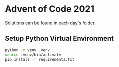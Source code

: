 # Advent of Code 2021

Solutions can be found in each day's folder.

## Setup Python Virtual Environment

```bash
python -m venv .venv
source .venv/bin/activate
pip install -r requirements.txt
```

